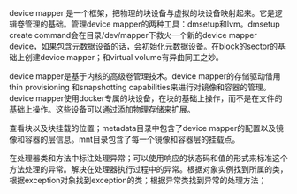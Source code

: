 device mapper 是一个框架，把物理的块设备与虚拟的块设备映射起来。它是逻辑卷管理的基础。管理device mapper的两种工具：dmsetup和lvm。dmsetup create command会在目录/dev/mapper下救火一个新的device mapper device，如果包含元数据设备的话，会初始化元数据设备。在block的sector的基础上创建device mapper；和virtual volume有异曲同工之妙。

device mapper是基于内核的高级卷管理技术。device mapper的存储驱动借用thin provisioning 和snapshotting capabilities来进行对镜像和容器的管理。device mapper使用docker专属的块设备，在块的基础上操作，而不是在文件的基础上操作。这些设备可以通过添加物理存储来扩展。

查看块以及块挂载的位置；metadata目录中包含了device mapper的配置以及镜像和容器的层信息。mnt目录包含了每一个镜像和容器层的挂载点。

在处理器类和方法中标注处理异常；可以使用响应的状态码和值的形式来标准这个方法处理的异常。解决在处理器执行过程中的异常。根据对象实例找到所属的类，根据exception对象找到exception的类；根据异常类找到异常的处理方法；

